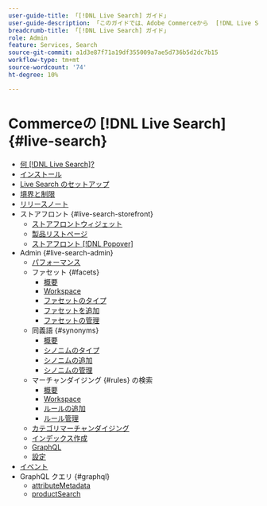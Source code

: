 ```yaml
---
user-guide-title: 「[!DNL Live Search] ガイド」
user-guide-description: 「このガイドでは、Adobe Commerceから  [!DNL Live Search]  を使用する詳細な手順を説明します。」
breadcrumb-title: 「[!DNL Live Search] ガイド」
role: Admin
feature: Services, Search
source-git-commit: a1d3e87f71a19df355009a7ae5d736b5d2dc7b15
workflow-type: tm+mt
source-wordcount: '74'
ht-degree: 10%

---
```


# Commerceの [!DNL Live Search] {#live-search}

- [何  [!DNL Live Search]?](overview.md)
- [インストール](install.md)
- [Live Search のセットアップ](workspace.md)
- [境界と制限](boundaries-limits.md)
- [リリースノート](release-notes.md)
- ストアフロント {#live-search-storefront}
   - [ストアフロントウィジェット](storefront-widgets.md)
   - [製品リストページ](plp-styling.md)
   - [ストアフロント  [!DNL Popover]](storefront-popover.md)
- Admin {#live-search-admin}
   - [パフォーマンス](performance.md)
   - ファセット {#facets}
      - [概要](facets.md)
      - [Workspace](faceting-workspace.md)
      - [ファセットのタイプ](facets-type.md)
      - [ファセットを追加](facets-add.md)
      - [ファセットの管理](facets-manage.md)
   - 同義語 {#synonyms}
      - [概要](synonyms.md)
      - [シノニムのタイプ](synonyms-type.md)
      - [シノニムの追加](synonyms-add.md)
      - [シノニムの管理](synonyms-manage.md)
   - マーチャンダイジング {#rules} の検索
      - [概要](rules.md)
      - [Workspace](rules-workspace.md)
      - [ルールの追加](rules-add.md)
      - [ルール管理](rules-manage.md)
   - [カテゴリマーチャンダイジング](category-merch.md)
   - [インデックス作成](indexing.md)
   - [GraphQL](graphql.md)
   - [設定](settings.md)
- [イベント](events.md)
- GraphQL クエリ {#graphql}
   - [attributeMetadata](https://developer.adobe.com/commerce/services/graphql/live-search/attribute-metadata/)
   - [productSearch](https://developer.adobe.com/commerce/services/graphql/live-search/product-search/)